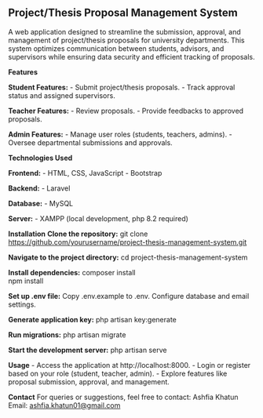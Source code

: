 ## Project/Thesis Proposal Management System
A web application designed to streamline the submission, approval, and management of project/thesis proposals for university departments. This system optimizes communication between students, advisors, and supervisors while ensuring data security and efficient tracking of proposals.

**Features**

**Student Features:**
    - Submit project/thesis proposals.
    - Track approval status and assigned supervisors.
    
**Teacher Features:**
    - Review proposals.
    - Provide feedbacks to approved proposals.

**Admin Features:**
    - Manage user roles (students, teachers, admins).
    - Oversee departmental submissions and approvals.
    
**Technologies Used**

**Frontend:**
    - HTML, CSS, JavaScript
    - Bootstrap
    
**Backend:**
    - Laravel
    
**Database:**
    - MySQL
    
**Server:**
    - XAMPP (local development, php 8.2 required)
    
**Installation**
**Clone the repository:**
git clone https://github.com/yourusername/project-thesis-management-system.git 

**Navigate to the project directory:**
cd project-thesis-management-system  

**Install dependencies:**
composer install  
npm install  

**Set up .env file:**
Copy .env.example to .env.
Configure database and email settings.

**Generate application key:**
php artisan key:generate  

**Run migrations:**
php artisan migrate  

**Start the development server:**
php artisan serve  

**Usage**
    - Access the application at http://localhost:8000.
    - Login or register based on your role (student, teacher, admin).
    - Explore features like proposal submission, approval, and management.
    
**Contact**
For queries or suggestions, feel free to contact:
Ashfia Khatun
Email: ashfia.khatun01@gmail.com
